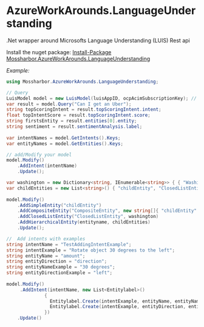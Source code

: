 # AzureWorkArounds.LanguageUnderstanding
.Net wrapper around Microsofts Language Understanding (LUIS) Rest api

Install the nuget package:  [Install-Package Mossharbor.AzureWorkArounds.LanguageUnderstanding](https://www.nuget.org/packages/Mossharbor.AzureWorkArounds.LanguageUnderstanding)

*Example:*
```cs
using Mossharbor.AzureWorkArounds.LanguageUnderstanding;

// Query
LuisModel model = new LuisModel(luisAppID, ocpAcimSubscriptionKey); // TODO enter your credentials in here!!
var result = model.Query("Can I get an Uber");
string topScoringIntent = result.topScoringIntent.intent;
float topIntentScore = result.topScoringIntent.score;
string firstsEntity = result.entities[0].entity;
string sentiment = result.sentimentAnalysis.label;
			
var intentNames = model.GetIntents().Keys;
var entityNames = model.GetEntities().Keys;

// add/Modify your model
model.Modify()
	.AddIntent(intentName)
	.Update();

var washington = new Dictionary<string, IEnumerable<string>> { { "Washington", new List<string>() { "WA", "Washington" } } };
var childEntities = new List<string>() { "childEntity", "ClosedListEntity" };
			
model.Modify()
    .AddSimpleEntity("childEntity")
    .AddCompositeEntity("CompositeEntity", new string[]{ "childEntity" })
    .AddClosedListEntity("ClosedListEntity", washington)
    .AddHierarchicalEntity(entityname, childEntities)
    .Update();

//  Add intents with examples
string intentName = "TestAddingIntentExample";
string intentExample = "Rotate object 30 degrees to the left";
string entityName = "amount";
string entityDirection = "direction";
string entityNameExample = "30 degrees";
string entityDirectionExample = "left";
			
model.Modify()
     .AddIntent(intentName, new List<Entitylabel>()
              {
                Entitylabel.Create(intentExample, entityName, entityNameExample),
                Entitylabel.Create(intentExample, entityDirection, entityDirectionExample),
              })
	.Update()
